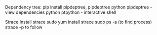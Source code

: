 
Dependency tree: pip install pipdeptree, pipdeptree
python pipdeptree - view dependencies
python ptpython - interactive shell

Strace
Install strace
sudo yum install strace
sudo ps -a (to find process)
strace -p <process> to follow